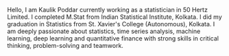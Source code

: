 Hello, I am Kaulik Poddar currently working as a statistician in 50 Hertz Limited. I completed M.Stat from Indian Statistical Institute, Kolkata. I did my graduation in Statistics from St. Xavier's College (Autonomous), Kolkata. I am deeply passionate about statistics, time series analysis, machine learning, deep learning and quantitative finance with strong skills in critical thinking, problem-solving and teamwork.
